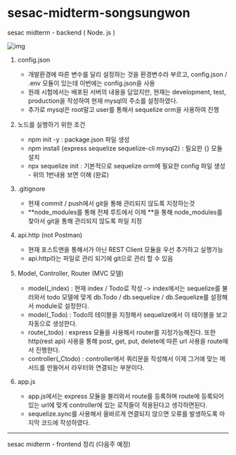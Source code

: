 # sesac-midterm-songsungwon
sesac midterm  - backend ( Node. js )

![img](https://github.com/user-attachments/assets/64767493-63ab-4b22-b516-e5b219d5a896)



1. config.json
   - 개발환경에 따른 변수를 달리 설정하는 것을 환경변수라 부르고, config.json / .env 모듈이 있는데 이번에는 config.json을 사용
   - 원래 시험에서는 배포된 서버의 내용을 담았지만, 현재는 development, test, production을 작성하여 현재 mysql의 주소를 설정하였다.
   - 추가로 mysql은 root말고 user를 통해서 sequelize orm을 사용하여 진행
  
2. 노드를 실행하기 위한 조건
   - npm init -y : package.json 파일 생성
   - npm install {express sequelize sequelize-cli mysql2} : 필요한 {} 모듈 설치
   - npx sequelize init : 기본적으로 sequelize orm에 필요한 config 파일 생성 - 위의 1번내용 보면 이해 (완료)
  
3. .gitignore
   - 현재 commit / push에서 git을 통해 관리되지 않도록 지정하는것
   - **node_modules를 통해 전체 루트에서 이제 **을 통해 node_modules를 찾아서 git을 통해 관리되지 않도록 파일 지정
  
4. api.http (not Postman)
   - 현재 포스트맨을 통해서가 아닌 REST Client 모듈을 우선 추가하고 실행가능
   - api.http라는 파일로 관리 되기에 git으로 관리 할 수 있음

5. Model, Controller, Router (MVC 모델)
   - model(_index) : 현재 index / Todo로 작성 -> index에서는 sequelize를 불러와서 todo 모델에 맞게 db.Todo / db.sequelize / db.Sequelize를 설정해서 module로 설정한다.
   - model(_Todo) : Todo의 테이블을 지정해서 sequelize에서 이 테이블을 보고 자동으로 생성한다.
   - route(_todo) : express 모듈을 사용해서 router를 지정가능해진다. 또한 http(rest api) 사용을 통해 post, get, put, delete에 따른 url 사용을 route에서 진행한다.
   - controller(_Ctodo) : controller에서 쿼리문을 작성해서 이제 그거애 맞는 메서드를 만들어서 라우터와 연결되는 부분이다. 

6. app.js
   - app.js에서는 express 모듈을 불러와서 route를 등록하며 route에 등록되어있는 url에 맞게 controller에 있는 로직들이 적용된다고 생각하면된다.
   - sequelize.sync를 사용해서 올바르게 연결되지 않으면 오류를 발생하도록 마지막 코드에 작성하였다.
  


______________________________________________________________________________________________________________________________________________________


sesac midterm - frontend 정리 (다음주 예정)

